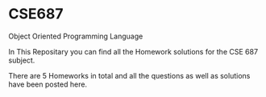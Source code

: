 # CSE687
Object Oriented Programming Language 

In This Repositary you can find all the Homework solutions for the CSE 687 subject.


There are 5 Homeworks in total and all the questions as well as solutions have been posted here.
